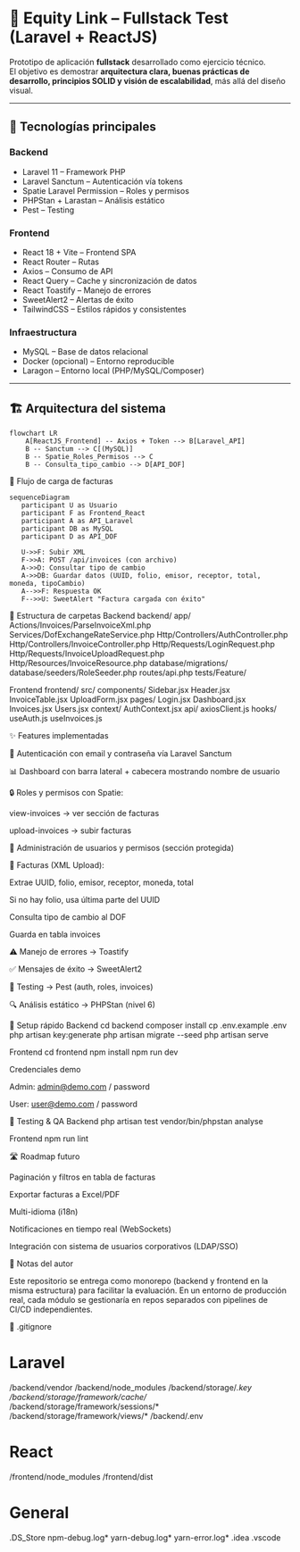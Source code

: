# 📘 Equity Link – Fullstack Test (Laravel + ReactJS)

Prototipo de aplicación **fullstack** desarrollado como ejercicio técnico.  
El objetivo es demostrar **arquitectura clara, buenas prácticas de desarrollo, principios SOLID y visión de escalabilidad**, más allá del diseño visual.  

---

## 🚀 Tecnologías principales

### Backend
- Laravel 11 – Framework PHP  
- Laravel Sanctum – Autenticación vía tokens  
- Spatie Laravel Permission – Roles y permisos  
- PHPStan + Larastan – Análisis estático  
- Pest – Testing  

### Frontend
- React 18 + Vite – Frontend SPA  
- React Router – Rutas  
- Axios – Consumo de API  
- React Query – Cache y sincronización de datos  
- React Toastify – Manejo de errores  
- SweetAlert2 – Alertas de éxito  
- TailwindCSS – Estilos rápidos y consistentes  

### Infraestructura
- MySQL – Base de datos relacional  
- Docker (opcional) – Entorno reproducible  
- Laragon – Entorno local (PHP/MySQL/Composer)  

---

## 🏗️ Arquitectura del sistema

```mermaid
flowchart LR
    A[ReactJS_Frontend] -- Axios + Token --> B[Laravel_API]
    B -- Sanctum --> C[(MySQL)]
    B -- Spatie_Roles_Permisos --> C
    B -- Consulta_tipo_cambio --> D[API_DOF]

 ```









📂 Flujo de carga de facturas
 ```mermaid
sequenceDiagram
    participant U as Usuario
    participant F as Frontend_React
    participant A as API_Laravel
    participant DB as MySQL
    participant D as API_DOF

    U->>F: Subir XML
    F->>A: POST /api/invoices (con archivo)
    A->>D: Consultar tipo de cambio
    A->>DB: Guardar datos (UUID, folio, emisor, receptor, total, moneda, tipoCambio)
    A-->>F: Respuesta OK
    F-->>U: SweetAlert "Factura cargada con éxito"

 ```
📂 Estructura de carpetas
Backend
backend/
  app/
    Actions/Invoices/ParseInvoiceXml.php
    Services/DofExchangeRateService.php
    Http/Controllers/AuthController.php
    Http/Controllers/InvoiceController.php
    Http/Requests/LoginRequest.php
    Http/Requests/InvoiceUploadRequest.php
    Http/Resources/InvoiceResource.php
  database/migrations/
  database/seeders/RoleSeeder.php
  routes/api.php
  tests/Feature/

Frontend
frontend/
  src/
    components/
      Sidebar.jsx
      Header.jsx
      InvoiceTable.jsx
      UploadForm.jsx
    pages/
      Login.jsx
      Dashboard.jsx
      Invoices.jsx
      Users.jsx
    context/
      AuthContext.jsx
    api/
      axiosClient.js
    hooks/
      useAuth.js
      useInvoices.js

✨ Features implementadas

🔑 Autenticación con email y contraseña vía Laravel Sanctum

📊 Dashboard con barra lateral + cabecera mostrando nombre de usuario

🔒 Roles y permisos con Spatie:

view-invoices → ver sección de facturas

upload-invoices → subir facturas

👥 Administración de usuarios y permisos (sección protegida)

📑 Facturas (XML Upload):

Extrae UUID, folio, emisor, receptor, moneda, total

Si no hay folio, usa última parte del UUID

Consulta tipo de cambio al DOF

Guarda en tabla invoices

⚠️ Manejo de errores → Toastify

✅ Mensajes de éxito → SweetAlert2

🧪 Testing → Pest (auth, roles, invoices)

🔍 Análisis estático → PHPStan (nivel 6)

🔑 Setup rápido
Backend
cd backend
composer install
cp .env.example .env
php artisan key:generate
php artisan migrate --seed
php artisan serve

Frontend
cd frontend
npm install
npm run dev

Credenciales demo

Admin: admin@demo.com / password

User: user@demo.com / password

🧪 Testing & QA
Backend
php artisan test
vendor/bin/phpstan analyse

Frontend
npm run lint

🛣️ Roadmap futuro

 Paginación y filtros en tabla de facturas

 Exportar facturas a Excel/PDF

 Multi-idioma (i18n)

 Notificaciones en tiempo real (WebSockets)

 Integración con sistema de usuarios corporativos (LDAP/SSO)

📌 Notas del autor

Este repositorio se entrega como monorepo (backend y frontend en la misma estructura) para facilitar la evaluación.
En un entorno de producción real, cada módulo se gestionaría en repos separados con pipelines de CI/CD independientes.

🛑 .gitignore
# Laravel
/backend/vendor
/backend/node_modules
/backend/storage/*.key
/backend/storage/framework/cache/*
/backend/storage/framework/sessions/*
/backend/storage/framework/views/*
/backend/.env

# React
/frontend/node_modules
/frontend/dist

# General
.DS_Store
npm-debug.log*
yarn-debug.log*
yarn-error.log*
.idea
.vscode
